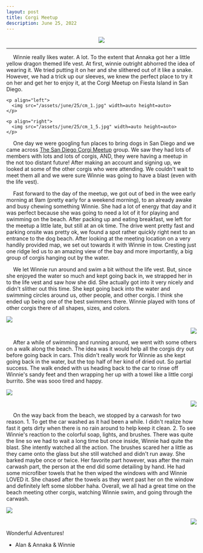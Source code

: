 ```yaml
---
layout: post
title: Corgi Meetup
description: June 25, 2022
---
```

<head>
<link rel="stylesheet" href="https://wonderfulwinnie.github.io/css/main.css">
<body>

<p align="center">
  <img src="/assets/june/25/cm_2.jpg" width=auto height=auto>
  <hr />
  <p>
    &emsp; 
    Winnie really likes water. A lot. To the extent that Annaka got her a little yellow dragon themed life vest. At first, winnie outright abhorred the idea of wearing it. We tried putting it on her and she slithered out of it like a snake. However, we had a trick up our sleeves, we knew the perfect place to try it on her and get her to enjoy it, at the Corgi Meetup on Fiesta Island in San Diego.
    <br>
    
    <p align="left">
      <img src="/assets/june/25/cm_1.jpg" width=auto height=auto>
    </p>
 
    <p align="right">
      <img src="/assets/june/25/cm_1_5.jpg" width=auto height=auto>
    </p>
  &emsp; 
    One day we were googling fun places to bring dogs in San Diego and we came across
  <a href="https://www.meetup.com/sandiegocorgimeetup/">The San Diego Corgi Meetup</a>
   group. We saw they had lots of members with lots and lots of corgis, AND, they were having a meetup in the not too distant future! After making an account and signing up, we looked at some of the other corgis who were attending. We couldn't wait to meet them all and we were sure Winnie was going to have a blast (even with the life vest). <br>
  
 &emsp; 
  Fast forward to the day of the meetup, we got out of bed in the wee early morning at 9am (pretty early for a weekend morning), to an already awake and busy chewing something Winnie. She had a lot of energy that day and it was perfect because she was going to need a lot of it for playing and swimming on the beach. After packing up and eating breakfast, we left for the meetup a little late, but still at an ok time. The drive went pretty fast and parking onsite was pretty ok, we found a spot rather quickly right next to an entrance to the dog beach. After looking at the meeting location on a very handily provided map, we set out towards it with Winnie in tow. Cresting just one ridge led us to an amazing view of the bay and more importantly, a big group of corgis hanging out by the water. 
  <br>
  
  &emsp; 
  We let Winnie run around and swim a bit without the life vest. But, since she enjoyed the water so much and kept going back in, we strapped her in to the life vest and saw how she did. She actually got into it very nicely and didn't slither out this time. She kept going back into the water and swimming circles around us, other people, and other corgis. I think she ended up being one of the best swimmers there. Winnie played with tons of other corgis there of all shapes, sizes, and colors.
  <br>
  
  <p align="left">
      <img src="/assets/june/25/cm_3.jpg" width=auto height=auto>
  </p>
 
  <p align="right">
    <img src="/assets/june/25/cm_4.jpg" width=auto height=auto>
  </p>
  
  &emsp;
  After a while of swimming and running around, we went with some others on a walk along the beach. The idea was it would help all the corgis dry out before going back in cars. This didn't really work for Winnie as she kept going back in the water, but the top half of her kind of dried out. So partial success. The walk ended with us heading back to the car to rinse off Winnie's sandy feet and then wrapping her up with a towel like a little corgi burrito. She was sooo tired and happy.
  <br>
  
  <p align="left">
      <img src="/assets/june/25/cm_5.jpg" width=auto height=auto>
  </p>
 
  <p align="right">
    <img src="/assets/june/25/cm_6.jpg" width=auto height=auto>
  </p>
  
  &emsp;
  On the way back from the beach, we stopped by a carwash for two reason. 1. To get the car washed as it had been a while. I didn't realize how fast it gets dirty when there is no rain around to help keep it clean. 2. To see Winnie's reaction to the colorful soap, lights, and brushes. There was quite the line so we had to wait a long time but once inside, Winnie had quite the blast. She intently watched all the action. The brushes scared her a little as they came onto the glass but she still watched and didn't run away. She barked maybe once or twice. Her favorite part however, was after the main carwash part, the person at the end did some detailing by hand. He had some microfiber towels that he then wiped the windows with and Winnie LOVED it. She chased after the towels as they went past her on the window and definitely left some slobber haha. Overall, we all had a great time on the beach meeting other corgis, watching Winnie swim, and going through the carwash.
  <br>
  
  <p align="left">
      <img src="/assets/june/25/cm_9.jpg" width=auto height=auto>
  </p>
 
  <p align="right">
    <img src="/assets/june/25/cm_8.jpg" width=auto height=auto>
  </p>
  
  Wonderful Adventures! <br>
  - Alan & Annaka & Winnie
  </p>

  
</p>
  
</body>
</head>
